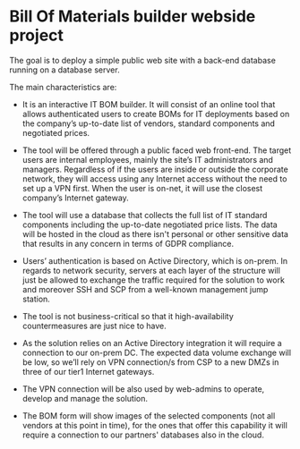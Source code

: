 # Bill Of Materials builder webside project

The goal is to deploy a simple public web site with a back-end database running on a database server.

The main characteristics are:

- It is an interactive IT BOM builder. It will consist of an online tool that allows authenticated users to create BOMs for IT deployments based on the company’s up-to-date list of vendors, standard components and negotiated prices.

- The tool will be offered through a public faced web front-end. The target users are internal employees, mainly the site’s IT administrators and managers. Regardless of if the users are inside or outside the corporate network, they will access using any Internet access without the need to set up a VPN first. When the user is on-net, it will use the closest company’s Internet gateway.

- The tool will use a database that collects the full list of IT standard components including the up-to-date negotiated price lists. The data will be hosted in the cloud as there isn't personal or other sensitive data that results in any concern in terms of GDPR compliance.

- Users’ authentication is based on Active Directory, which is on-prem. In regards to network security, servers at each layer of the structure will just be allowed to exchange the traffic required for the solution to work and moreover SSH and SCP from a well-known management jump station.

- The tool is not business-critical so that it high-availability countermeasures are just nice to have.

- As the solution relies on an Active Directory integration it will require a connection to our on-prem DC. The expected data volume exchange will be low, so we’ll rely on VPN connection/s from CSP to a new DMZs in three of our tier1 Internet gateways. 

- The VPN connection will be also used by web-admins to operate, develop and manage the solution.

- The BOM form will show images of the selected components (not all vendors at this point in time), for the ones that offer this capability it will require a connection to our partners' databases also in the cloud.
